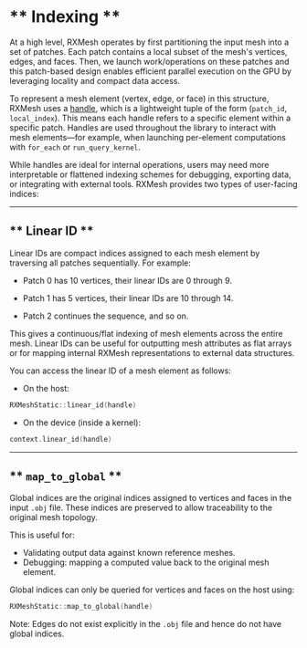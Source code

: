# ** Indexing **

At a high level, RXMesh operates by first partitioning the input mesh into a set of patches. Each patch contains a local subset of the mesh's vertices, edges, and faces. Then, we launch work/operations on these patches and this patch-based design enables efficient parallel execution on the GPU by leveraging locality and compact data access.

To represent a mesh element (vertex, edge, or face) in this structure, RXMesh uses a [handle](handles.md), which is a lightweight tuple of the form (`patch_id`, `local_index`). This means each handle refers to a specific element within a specific patch. Handles are used throughout the library to interact with mesh elements—for example, when launching per-element computations with `for_each` or `run_query_kernel`.

While handles are ideal for internal operations, users may need more interpretable or flattened indexing schemes for debugging, exporting data, or integrating with external tools. RXMesh provides two types of user-facing indices:

---
## ** Linear ID **

Linear IDs are compact indices assigned to each mesh element by traversing all patches sequentially. For example:

- Patch 0 has 10 vertices, their linear IDs are 0 through 9.

- Patch 1 has 5 vertices, their linear IDs are 10 through 14.

- Patch 2 continues the sequence, and so on.

This gives a continuous/flat indexing of mesh elements across the entire mesh. Linear IDs can be useful for outputting mesh attributes as flat arrays or for mapping internal RXMesh representations to external data structures.

You can access the linear ID of a mesh element as follows:

- On the host:
```cpp
RXMeshStatic::linear_id(handle)
```

- On the device (inside a kernel):
```cpp
context.linear_id(handle)
```

---

## ** `map_to_global` **


Global indices are the original indices assigned to vertices and faces in the input `.obj` file. These indices are preserved to allow traceability to the original mesh topology.

This is useful for:

- Validating output data against known reference meshes.
- Debugging: mapping a computed value back to the original mesh element.


Global indices can only be queried for vertices and faces on the host using:

```cpp
RXMeshStatic::map_to_global(handle)
```

Note: Edges do not exist explicitly in the `.obj` file and hence do not have global indices.